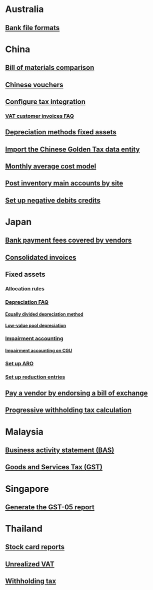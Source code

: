 # Australia			
## [Bank file formats](set-up-method-of-payment-pay-vendors-australian-banks.md)			
# China
## [Bill of materials comparison](chn-bom-comparison.md)
## [Chinese vouchers](chinese-vouchers.md)			
## [Configure tax integration](configure-tax-integration-china.md)
### [VAT customer invoices FAQ](chn-chinese-tax-integration-vat-customer-invoices.md)
## [Depreciation methods fixed assets ](depreciation-methods-fixed-assets-china.md)			
## [Import the Chinese Golden Tax data entity](import-chinese-golden-tax-data-entity.md)			
## [Monthly average cost model](chn-monthly-average-cost-model.md)
## [Post inventory main accounts by site](chn-about-posting-inventory-main-accounts-by-site.md)					
## [Set up negative debits credits ](set-up-negative-debits-credits-china.md)			
# Japan	
## [Bank payment fees covered by vendors](bank-payment-fees-vendors.md)			
## [Consolidated invoices](consolidate-invoices.md)			
## Fixed assets
### [Allocation rules](allocation-rules-fixed-assets.md)			
### [Depreciation FAQ](fixed-asset-depreciation-japan.md)
#### [Equally divided depreciation method](equally-divided-depreciation-method.md)			
#### [Low-value pool depreciation](low-value-pool-depreciation.md)			
### [Impairment accounting](impairment-accounting-fixed-assets.md)
#### [Impairment accounting on CGU](fixed-asset-impairment-accounting-cash-generate-unit.md)			
### [Set up ARO](set-up-asset-retirement-obligation-fixed-assets.md)
### [Set up reduction entries](set-up-reduction-entry-fixed-assets.md)	
## [Pay a vendor by endorsing a bill of exchange](pay-vendor-endorse-bill-of-exchange.md)
## [Progressive withholding tax calculation](japan-progressive-withholding-tax-calculation.md)			
# Malaysia			
## [Business activity statement (BAS)](business-activity-statement-bas-overview.md)			
## [Goods and Services Tax (GST)](gst-malaysia.md)			
# Singapore			
## [Generate the GST-05 report](generate-gst-05-report-singapore.md)			
# Thailand			
## [Stock card reports](thailand-stock-card-reports.md)			
## [Unrealized VAT](thailand-unrealized-vat.md)			
## [Withholding tax](thailand-withholding-tax.md)		
